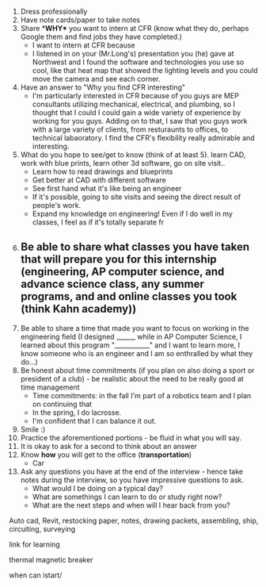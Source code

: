 1. Dress professionally
2. Have note cards/paper to take notes
3. Share ***WHY\*** you want to intern at CFR (know what they do, perhaps Google them and find jobs they have completed.)
   - I want to intern at CFR because 
   - I listened in on your (Mr.Long's) presentation you (he) gave at Northwest and I found the software and technologies you use so cool, like that heat map that showed the lighting levels and you could move the camera and see each corner.
4. Have an answer to "Why you find CFR interesting"
   - I'm particularly interested in CFR because of you guys are MEP consultants utilizing mechanical, electrical, and plumbing, so I thought that I could I could gain a wide variety of experience by working for you guys. Adding on to that, I saw that you guys work with a large variety of clients, from resturaunts to offices, to technical labaoratory. I find the CFR's flexibility really admirable and interesting. 
5. What do you hope to see/get to know (think of at least 5). learn CAD, work with blue prints, learn other 3d software, go on site visit..
   - Learn how to read drawings and blueprints
   - Get better at CAD with different software
   - See first hand what it's like being an engineer
   - If it's possible, going to site visits and seeing the direct result of people's work.
   - Expand my knowledge on engineering! Even if I do well in my classes, I feel as if it's totally separate fr
6. Be able to share what classes you have taken that will prepare you for this internship (engineering, AP computer science, and advance science class, any summer programs, and and online classes you took (think Kahn academy))
   - 
7. Be able to share a time that made you want to focus on working in the engineering field (I designed ______ while in AP Computer Science, I learned about this program "___________" and I want to learn more, I know someone who is an engineer and I am so enthralled by what they do...)
8. Be honest about time commitments (if you plan on also doing a sport or president of a club) - be realistic about the need to be really good at time management
   - Time commitments: in the fall I'm part of a robotics team and I plan on continuing that
   - In the spring, I do lacrosse.
   - I'm confident that I can balance it out.
9. Smile :)
10. Practice the aforementioned portions - be fluid in what you will say. 
11. It is okay to ask for a second to think about an answer
12. Know **how** you will get to the office (**transportation**)
    - Car
13. Ask any questions you have at the end of the interview - hence take notes during the interview, so you have impressive questions to ask. 
    - What would I be doing on a typical day?
    - What are somethings I can learn to do or study right now?
    - What are the next steps and when will I hear back from you?

Auto cad, Revit, restocking paper, notes, drawing packets, assembling, ship, circuiting, surveying

link for learning 

thermal magnetic breaker



when can istart/

